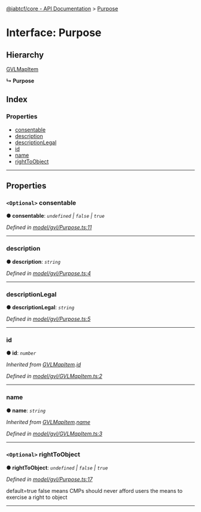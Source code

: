 [@iabtcf/core - API Documentation](../README.md) > [Purpose](../interfaces/purpose.md)

# Interface: Purpose

## Hierarchy

 [GVLMapItem](gvlmapitem.md)

**↳ Purpose**

## Index

### Properties

* [consentable](purpose.md#consentable)
* [description](purpose.md#description)
* [descriptionLegal](purpose.md#descriptionlegal)
* [id](purpose.md#id)
* [name](purpose.md#name)
* [rightToObject](purpose.md#righttoobject)

---

## Properties

<a id="consentable"></a>

### `<Optional>` consentable

**● consentable**: *`undefined` \| `false` \| `true`*

*Defined in [model/gvl/Purpose.ts:11](https://github.com/chrispaterson/iabtcf-es/blob/2c7676b/modules/core/src/model/gvl/Purpose.ts#L11)*

___
<a id="description"></a>

###  description

**● description**: *`string`*

*Defined in [model/gvl/Purpose.ts:4](https://github.com/chrispaterson/iabtcf-es/blob/2c7676b/modules/core/src/model/gvl/Purpose.ts#L4)*

___
<a id="descriptionlegal"></a>

###  descriptionLegal

**● descriptionLegal**: *`string`*

*Defined in [model/gvl/Purpose.ts:5](https://github.com/chrispaterson/iabtcf-es/blob/2c7676b/modules/core/src/model/gvl/Purpose.ts#L5)*

___
<a id="id"></a>

###  id

**● id**: *`number`*

*Inherited from [GVLMapItem](gvlmapitem.md).[id](gvlmapitem.md#id)*

*Defined in [model/gvl/GVLMapItem.ts:2](https://github.com/chrispaterson/iabtcf-es/blob/2c7676b/modules/core/src/model/gvl/GVLMapItem.ts#L2)*

___
<a id="name"></a>

###  name

**● name**: *`string`*

*Inherited from [GVLMapItem](gvlmapitem.md).[name](gvlmapitem.md#name)*

*Defined in [model/gvl/GVLMapItem.ts:3](https://github.com/chrispaterson/iabtcf-es/blob/2c7676b/modules/core/src/model/gvl/GVLMapItem.ts#L3)*

___
<a id="righttoobject"></a>

### `<Optional>` rightToObject

**● rightToObject**: *`undefined` \| `false` \| `true`*

*Defined in [model/gvl/Purpose.ts:17](https://github.com/chrispaterson/iabtcf-es/blob/2c7676b/modules/core/src/model/gvl/Purpose.ts#L17)*

default=true false means CMPs should never afford users the means to exercise a right to object

___

